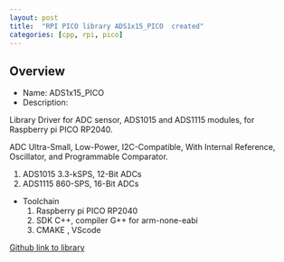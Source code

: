 ```yaml
---
layout: post
title:  "RPI PICO library ADS1x15_PICO  created"
categories: [cpp, rpi, pico]
---
```


Overview
-----------------
* Name: ADS1x15_PICO
* Description:

Library Driver for  ADC sensor,  ADS1015 and ADS1115 modules,
for Raspberry pi PICO RP2040. 

ADC Ultra-Small, Low-Power, I2C-Compatible, With Internal Reference, Oscillator, and Programmable Comparator.
1. ADS1015  3.3-kSPS, 12-Bit ADCs
2. ADS1115  860-SPS,  16-Bit ADCs 

* Toolchain
	1. Raspberry pi PICO RP2040
	2. SDK C++, compiler G++ for arm-none-eabi
	3. CMAKE , VScode


[Github link to library](https://github.com/gavinlyonsrepo/ADS1x15_PICO)



